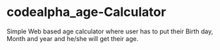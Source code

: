 # codealpha_age-Calculator
Simple Web based age calculator where user has to put their Birth day, Month and year and he/she will get their age.
